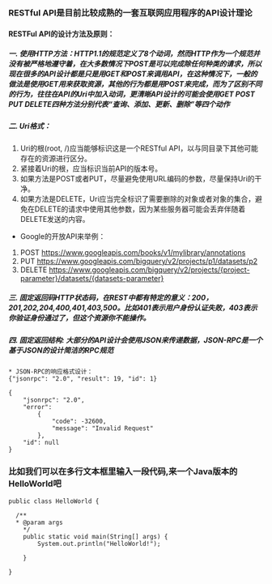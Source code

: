 ### RESTful API是目前比较成熟的一套互联网应用程序的API设计理论 
#### RESTFul API的设计方法及原则：

##### 一. 使用HTTP方法：HTTP1.1的规范定义了8个动词，然而HTTP作为一个规范并没有被严格地遵守着，在大多数情况下POST是可以完成除任何种类的请求，所以现在很多的API设计都是只是用GET和POST来调用API，在这种情况下，一般的做法是使用GET用来获取资源，其他的行为都是用POST来完成，而为了区别不同的行为，往往在API的Uri中加入动词，更清晰API设计的可能会使用GET POST PUT DELETE四种方法分别代表“查询、添加、更新、删除”等四个动作

##### 二. Uri格式：
1. Uri的根(root, /)应当能够标识这是一个RESTful API，以与同目录下其他可能存在的资源进行区分。
2. 紧接着Uri的根，应当标识当前API的版本号。
3. 如果方法是POST或者PUT，尽量避免使用URL编码的参数，尽量保持Uri的干净。
4. 如果方法是DELETE，Uri应当完全标识了需要删除的对象或者对象的集合，避免在DELETE的请求中使用其他参数，因为某些服务器可能会丢弃伴随着DELETE发送的内容。

* Google的开放API来举例：
 1. POST https://www.googleapis.com/books/v1/mylibrary/annotations
 2. PUT https://www.googleapis.com/bigquery/v2/projects/p1/datasets/p2
 3. DELETE https://www.googleapis.com/bigquery/v2/projects/{project-parameter}/datasets/{datasets-parameter}


##### 三. 固定返回码HTTP状态码，在REST中都有特定的意义：200，201,202,204,400,401,403,500。比如401表示用户身份认证失败，403表示你验证身份通过了，但这个资源你不能操作。

##### 四. 固定返回结构: 大部分的API设计会使用JSON来传递数据，JSON-RPC是一个基于JSON的设计简洁的RPC规范
	* JSON-RPC的响应格式设计：
	{"jsonrpc": "2.0", "result": 19, "id": 1}

	{
	    "jsonrpc": "2.0", 
	    "error": 
	        {
	            "code": -32600, 
	            "message": "Invalid Request"
	        }, 
	    "id": null
	}
### 比如我们可以在多行文本框里输入一段代码,来一个Java版本的HelloWorld吧
    public class HelloWorld {

      /**
      * @param args
	    */
	    public static void main(String[] args) {
		    System.out.println("HelloWorld!");

	    }

    }
